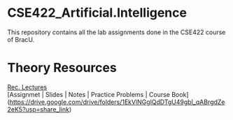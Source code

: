 # CSE422_Artificial.Intelligence
This repository contains all the lab assignments done in the CSE422 course of BracU.

# Theory Resources
[Rec. Lectures](https://youtube.com/playlist?list=PLtQXTSdoymQd068ZzJ1LTj0yL6AuOzKeE&si=gCQ_M3N-POobmvcH) <br>
[Assignmet | Slides | Notes | Practice Problems | Course Book] (https://drive.google.com/drive/folders/1EkVlNGglQdDTgU49gbI_qABrgdZe2eK5?usp=share_link)
